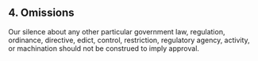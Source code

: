 ## 4. Omissions

Our silence about any other particular government law, regulation, ordinance, directive, edict, control, restriction, regulatory agency, activity, or machination should not be construed to imply approval.
